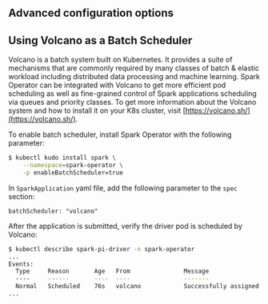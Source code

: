 Advanced configuration options
---

## Using Volcano as a Batch Scheduler

Volcano is a batch system built on Kubernetes. It provides a suite of mechanisms that are commonly required by many classes of batch & elastic workload including distributed data processing and machine learning. Spark Operator can be integrated with Volcano to get more efficient pod scheduling as well as fine-grained control of Spark applications scheduling via queues and priority classes. To get more information about the Volcano system and how to install it on your K8s cluster, visit [https://volcano.sh/](https://volcano.sh/).

To enable batch scheduler, install Spark Operator with the following parameter:

```bash
$ kubectl kudo install spark \
    --namespace=spark-operator \
    -p enableBatchScheduler=true
```
In `SparkApplication` yaml file, add the following parameter to the `spec` section:
```
batchScheduler: "volcano"
```
After the application is submitted, verify the driver pod is scheduled by Volcano:

```bash
$ kubectl describe spark-pi-driver -n spark-operator
...
Events:
  Type     Reason       Age   From               Message
  ----     ------       ----  ----               -------
  Normal   Scheduled    76s   volcano            Successfully assigned spark-operator/spark-pi-driver to <node-name>
...
```
